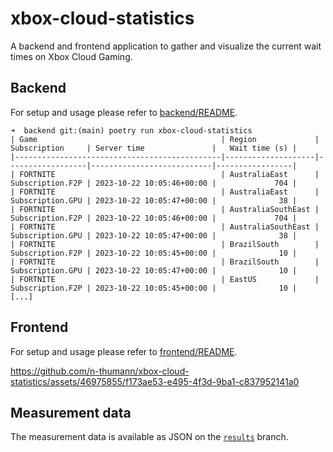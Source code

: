 # xbox-cloud-statistics

A backend and frontend application to gather and visualize the current wait times on Xbox Cloud Gaming.

## Backend

For setup and usage please refer to [backend/README](./backend/README.md).

```
➜  backend git:(main) poetry run xbox-cloud-statistics
| Game                                         | Region             | Subscription     | Server time               |   Wait time (s) |
|----------------------------------------------|--------------------|------------------|---------------------------|-----------------|
| FORTNITE                                     | AustraliaEast      | Subscription.F2P | 2023-10-22 10:05:46+00:00 |             704 |
| FORTNITE                                     | AustraliaEast      | Subscription.GPU | 2023-10-22 10:05:47+00:00 |              38 |
| FORTNITE                                     | AustraliaSouthEast | Subscription.F2P | 2023-10-22 10:05:46+00:00 |             704 |
| FORTNITE                                     | AustraliaSouthEast | Subscription.GPU | 2023-10-22 10:05:47+00:00 |              38 |
| FORTNITE                                     | BrazilSouth        | Subscription.F2P | 2023-10-22 10:05:45+00:00 |              10 |
| FORTNITE                                     | BrazilSouth        | Subscription.GPU | 2023-10-22 10:05:47+00:00 |              10 |
| FORTNITE                                     | EastUS             | Subscription.F2P | 2023-10-22 10:05:45+00:00 |              10 |
[...]
```

## Frontend

For setup and usage please refer to [frontend/README](./frontend/README.md).

https://github.com/n-thumann/xbox-cloud-statistics/assets/46975855/f173ae53-e495-4f3d-9ba1-c837952141a0

## Measurement data

The measurement data is available as JSON on the [`results`](https://github.com/n-thumann/xbox-cloud-statistics/tree/results) branch.
